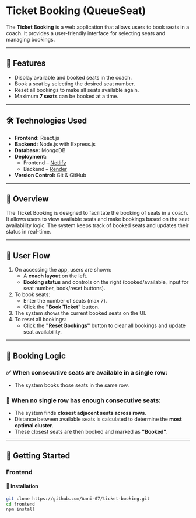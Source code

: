 # Ticket Booking (QueueSeat)

The **Ticket Booking** is a web application that allows users to book seats in a coach. It provides a user-friendly interface for selecting seats and managing bookings.

---

## 🔧 Features

- Display available and booked seats in the coach.
- Book a seat by selecting the desired seat number.
- Reset all bookings to make all seats available again.
- Maximum **7 seats** can be booked at a time.

---

## 🛠 Technologies Used

- **Frontend:** React.js  
- **Backend:** Node.js with Express.js  
- **Database:** MongoDB  
- **Deployment:**  
  - Frontend – [Netlify](https://www.vercel.com)  
  - Backend – [Render](https://render.com)  
- **Version Control:** Git & GitHub

---

## 📖 Overview

The Ticket Booking is designed to facilitate the booking of seats in a coach. It allows users to view available seats and make bookings based on the seat availability logic. The system keeps track of booked seats and updates their status in real-time.

---

## 🔄 User Flow

1. On accessing the app, users are shown:
   - A **coach layout** on the left.
   - **Booking status** and controls on the right (booked/available, input for seat number, book/reset buttons).
2. To book seats:
   - Enter the number of seats (max 7).
   - Click the **"Book Ticket"** button.
3. The system shows the current booked seats on the UI.
4. To reset all bookings:
   - Click the **"Reset Bookings"** button to clear all bookings and update seat availability.

---

## 📐 Booking Logic

### ✅ When consecutive seats are available in a single row:
- The system books those seats in the same row.

### 🚫 When no single row has enough consecutive seats:
- The system finds **closest adjacent seats across rows**.
- Distance between available seats is calculated to determine the **most optimal cluster**.
- These closest seats are then booked and marked as **"Booked"**.

---



## 🚀 Getting Started

### Frontend

#### 🔄 Installation

```bash
git clone https://github.com/Anni-07/ticket-booking.git
cd frontend
npm install
